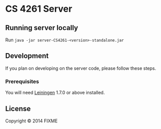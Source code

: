 # CS 4261 Server

## Running server locally

Run `java -jar server-CS4261-<version>-standalone.jar`


## Development

If you plan on developing on the server code, please follow these steps.

### Prerequisites

You will need [Leiningen][1] 1.7.0 or above installed.

[1]: https://github.com/technomancy/leiningen


## License

Copyright © 2014 FIXME
